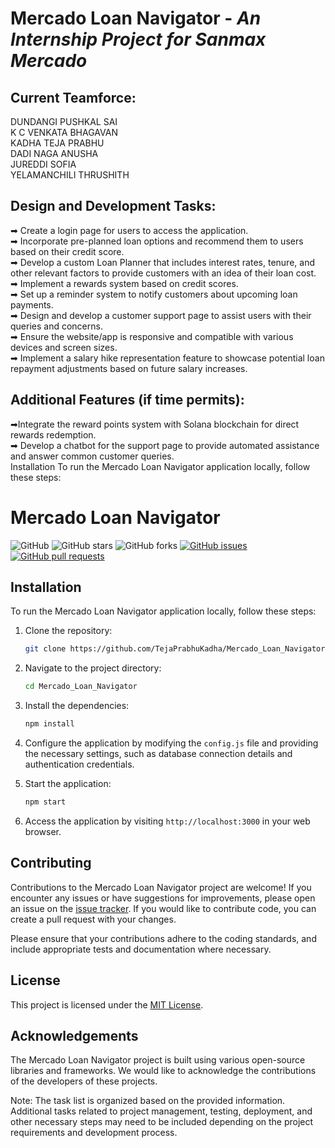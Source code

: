  # **Mercado Loan Navigator** - _An Internship Project for Sanmax Mercado_<br>
## **Current Teamforce**:<br>
DUNDANGI PUSHKAL SAI <br>
K C VENKATA BHAGAVAN<br>
KADHA TEJA PRABHU <br>
DADI NAGA ANUSHA <br>
JUREDDI SOFIA <br>
YELAMANCHILI THRUSHITH<br>



## **Design and Development Tasks**:<br>

➡ Create a login page for users to access the application.<br>
➡ Incorporate pre-planned loan options and recommend them to users based on their credit score.<br>
➡ Develop a custom Loan Planner that includes interest rates, tenure, and other relevant factors to provide customers with an idea of their loan cost.<br>
➡ Implement a rewards system based on credit scores.<br>
➡ Set up a reminder system to notify customers about upcoming loan payments.<br>
➡ Design and develop a customer support page to assist users with their queries and concerns.<br>
➡ Ensure the website/app is responsive and compatible with various devices and screen sizes.<br>
➡ Implement a salary hike representation feature to showcase potential loan repayment adjustments based on future salary increases.<br>

## **Additional Features** (if time permits):<br>

➡Integrate the reward points system with Solana blockchain for direct rewards redemption.<br>
➡ Develop a chatbot for the support page to provide automated assistance and answer common customer queries.<br>
Installation
To run the Mercado Loan Navigator application locally, follow these steps:

# Mercado Loan Navigator

![GitHub](https://img.shields.io/github/license/TejaPrabhuKadha/Mercado_Loan_Navigator)
![GitHub stars](https://img.shields.io/github/stars/TejaPrabhuKadha/Mercado_Loan_Navigator?style=social)
![GitHub forks](https://img.shields.io/github/forks/TejaPrabhuKadha/Mercado_Loan_Navigator?style=social)
[![GitHub issues](https://img.shields.io/github/issues/TejaPrabhuKadha/Mercado_Loan_Navigator)](https://github.com/TejaPrabhuKadha/Mercado_Loan_Navigator/issues)
[![GitHub pull requests](https://img.shields.io/github/issues-pr/TejaPrabhuKadha/Mercado_Loan_Navigator)](https://github.com/TejaPrabhuKadha/Mercado_Loan_Navigator/pulls)



## Installation

To run the Mercado Loan Navigator application locally, follow these steps:

1. Clone the repository:

   ```bash
   git clone https://github.com/TejaPrabhuKadha/Mercado_Loan_Navigator.git
   ```

2. Navigate to the project directory:

   ```bash
   cd Mercado_Loan_Navigator
   ```

3. Install the dependencies:

   ```bash
   npm install
   ```

4. Configure the application by modifying the `config.js` file and providing the necessary settings, such as database connection details and authentication credentials.

5. Start the application:

   ```bash
   npm start
   ```

6. Access the application by visiting `http://localhost:3000` in your web browser.

## Contributing

Contributions to the Mercado Loan Navigator project are welcome! If you encounter any issues or have suggestions for improvements, please open an issue on the [issue tracker](https://github.com/TejaPrabhuKadha/Mercado_Loan_Navigator/issues). If you would like to contribute code, you can create a pull request with your changes.

Please ensure that your contributions adhere to the coding standards, and include appropriate tests and documentation where necessary.

## License

This project is licensed under the [MIT License](LICENSE).

## Acknowledgements

The Mercado Loan Navigator project is built using various open-source libraries and frameworks. We would like to acknowledge the contributions of the developers of these projects.




Note: The task list is organized based on the provided information. Additional tasks related to project management, testing, deployment, and other necessary steps may need to be included depending on the project requirements and development process.
